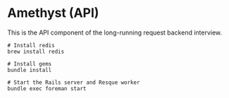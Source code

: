 # Amethyst (API)

This is the API component of the long-running request backend interview.

```
# Install redis
brew install redis

# Install gems
bundle install

# Start the Rails server and Resque worker
bundle exec foreman start
```

